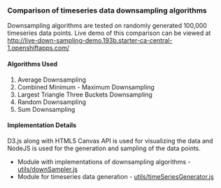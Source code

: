 ### Comparison of timeseries data downsampling algorithms

Downsampling algorithms are tested on randomly generated 100,000 timeseries data points.
Live demo of this comparison can be viewed at http://live-down-sampling-demo.193b.starter-ca-central-1.openshiftapps.com/ 

#### Algorithms Used
1. Average Downsampling
2. Combined Minimum - Maximum Downsampling
3. Largest Triangle Three Buckets Downsampling
4. Random Downsampling
5. Sum Downsampling

#### Implementation Details
D3.js along with HTML5 Canvas API is used for visualizing the data and NodeJS is used for the generation and sampling of the data points.
* Module with implementations of downsampling algorithms - [utils/downSampler.js](https://github.com/suhaibkhan/downsampling-demo/blob/master/utils/downSampler.js)
* Module for timeseries data generation - [utils/timeSeriesGenerator.js](https://github.com/suhaibkhan/downsampling-demo/blob/master/utils/timeSeriesGenerator.js)
